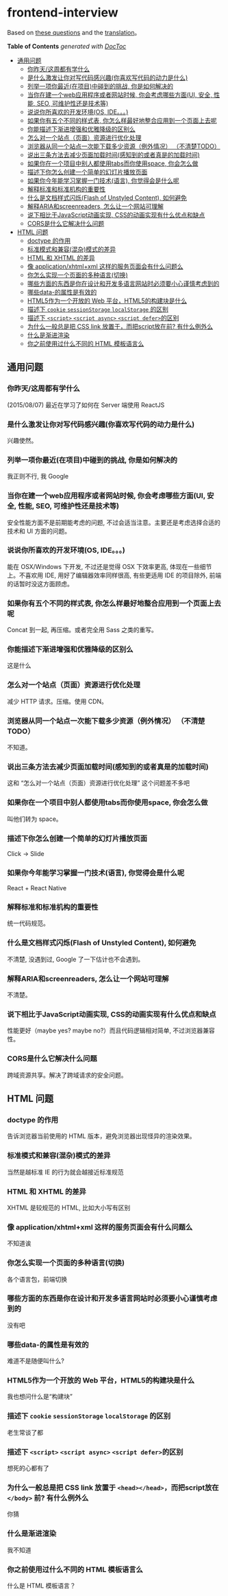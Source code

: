 # frontend-interview

Based on [these questions](https://github。com/h5bp/Front-end-Developer-Interview-Questions) and the [translation](http://segmentfault。com/a/1190000003060827)。

<!-- START doctoc generated TOC please keep comment here to allow auto update -->
<!-- DON'T EDIT THIS SECTION, INSTEAD RE-RUN doctoc TO UPDATE -->
**Table of Contents**  *generated with [DocToc](https://github。com/thlorenz/doctoc)*

- [通用问题](#%E9%80%9A%E7%94%A8%E9%97%AE%E9%A2%98)
  - [你昨天/这周都有学什么](#%E4%BD%A0%E6%98%A8%E5%A4%A9%E8%BF%99%E5%91%A8%E9%83%BD%E6%9C%89%E5%AD%A6%E4%BB%80%E4%B9%88)
  - [是什么激发让你对写代码感兴趣(你喜欢写代码的动力是什么)](#%E6%98%AF%E4%BB%80%E4%B9%88%E6%BF%80%E5%8F%91%E8%AE%A9%E4%BD%A0%E5%AF%B9%E5%86%99%E4%BB%A3%E7%A0%81%E6%84%9F%E5%85%B4%E8%B6%A3%E4%BD%A0%E5%96%9C%E6%AC%A2%E5%86%99%E4%BB%A3%E7%A0%81%E7%9A%84%E5%8A%A8%E5%8A%9B%E6%98%AF%E4%BB%80%E4%B9%88)
  - [列举一项你最近(在项目)中碰到的挑战, 你是如何解决的](#%E5%88%97%E4%B8%BE%E4%B8%80%E9%A1%B9%E4%BD%A0%E6%9C%80%E8%BF%91%E5%9C%A8%E9%A1%B9%E7%9B%AE%E4%B8%AD%E7%A2%B0%E5%88%B0%E7%9A%84%E6%8C%91%E6%88%98-%E4%BD%A0%E6%98%AF%E5%A6%82%E4%BD%95%E8%A7%A3%E5%86%B3%E7%9A%84)
  - [当你在建一个web应用程序或者网站时候, 你会考虑哪些方面(UI, 安全, 性能, SEO, 可维护性还是技术等)](#%E5%BD%93%E4%BD%A0%E5%9C%A8%E5%BB%BA%E4%B8%80%E4%B8%AAweb%E5%BA%94%E7%94%A8%E7%A8%8B%E5%BA%8F%E6%88%96%E8%80%85%E7%BD%91%E7%AB%99%E6%97%B6%E5%80%99-%E4%BD%A0%E4%BC%9A%E8%80%83%E8%99%91%E5%93%AA%E4%BA%9B%E6%96%B9%E9%9D%A2ui-%E5%AE%89%E5%85%A8-%E6%80%A7%E8%83%BD-seo-%E5%8F%AF%E7%BB%B4%E6%8A%A4%E6%80%A7%E8%BF%98%E6%98%AF%E6%8A%80%E6%9C%AF%E7%AD%89)
  - [说说你所喜欢的开发环境(OS, IDE。。。)](#%E8%AF%B4%E8%AF%B4%E4%BD%A0%E6%89%80%E5%96%9C%E6%AC%A2%E7%9A%84%E5%BC%80%E5%8F%91%E7%8E%AF%E5%A2%83os-ide%E3%80%82%E3%80%82%E3%80%82)
  - [如果你有五个不同的样式表, 你怎么样最好地整合应用到一个页面上去呢](#%E5%A6%82%E6%9E%9C%E4%BD%A0%E6%9C%89%E4%BA%94%E4%B8%AA%E4%B8%8D%E5%90%8C%E7%9A%84%E6%A0%B7%E5%BC%8F%E8%A1%A8-%E4%BD%A0%E6%80%8E%E4%B9%88%E6%A0%B7%E6%9C%80%E5%A5%BD%E5%9C%B0%E6%95%B4%E5%90%88%E5%BA%94%E7%94%A8%E5%88%B0%E4%B8%80%E4%B8%AA%E9%A1%B5%E9%9D%A2%E4%B8%8A%E5%8E%BB%E5%91%A2)
  - [你能描述下渐进增强和优雅降级的区别么](#%E4%BD%A0%E8%83%BD%E6%8F%8F%E8%BF%B0%E4%B8%8B%E6%B8%90%E8%BF%9B%E5%A2%9E%E5%BC%BA%E5%92%8C%E4%BC%98%E9%9B%85%E9%99%8D%E7%BA%A7%E7%9A%84%E5%8C%BA%E5%88%AB%E4%B9%88)
  - [怎么对一个站点（页面）资源进行优化处理](#%E6%80%8E%E4%B9%88%E5%AF%B9%E4%B8%80%E4%B8%AA%E7%AB%99%E7%82%B9%EF%BC%88%E9%A1%B5%E9%9D%A2%EF%BC%89%E8%B5%84%E6%BA%90%E8%BF%9B%E8%A1%8C%E4%BC%98%E5%8C%96%E5%A4%84%E7%90%86)
  - [浏览器从同一个站点一次能下载多少资源（例外情况） （不清楚TODO）](#%E6%B5%8F%E8%A7%88%E5%99%A8%E4%BB%8E%E5%90%8C%E4%B8%80%E4%B8%AA%E7%AB%99%E7%82%B9%E4%B8%80%E6%AC%A1%E8%83%BD%E4%B8%8B%E8%BD%BD%E5%A4%9A%E5%B0%91%E8%B5%84%E6%BA%90%EF%BC%88%E4%BE%8B%E5%A4%96%E6%83%85%E5%86%B5%EF%BC%89-%EF%BC%88%E4%B8%8D%E6%B8%85%E6%A5%9Atodo%EF%BC%89)
  - [说出三条方法去减少页面加载时间(感知到的或者真是的加载时间)](#%E8%AF%B4%E5%87%BA%E4%B8%89%E6%9D%A1%E6%96%B9%E6%B3%95%E5%8E%BB%E5%87%8F%E5%B0%91%E9%A1%B5%E9%9D%A2%E5%8A%A0%E8%BD%BD%E6%97%B6%E9%97%B4%E6%84%9F%E7%9F%A5%E5%88%B0%E7%9A%84%E6%88%96%E8%80%85%E7%9C%9F%E6%98%AF%E7%9A%84%E5%8A%A0%E8%BD%BD%E6%97%B6%E9%97%B4)
  - [如果你在一个项目中别人都使用tabs而你使用space, 你会怎么做](#%E5%A6%82%E6%9E%9C%E4%BD%A0%E5%9C%A8%E4%B8%80%E4%B8%AA%E9%A1%B9%E7%9B%AE%E4%B8%AD%E5%88%AB%E4%BA%BA%E9%83%BD%E4%BD%BF%E7%94%A8tabs%E8%80%8C%E4%BD%A0%E4%BD%BF%E7%94%A8space-%E4%BD%A0%E4%BC%9A%E6%80%8E%E4%B9%88%E5%81%9A)
  - [描述下你怎么创建一个简单的幻灯片播放页面](#%E6%8F%8F%E8%BF%B0%E4%B8%8B%E4%BD%A0%E6%80%8E%E4%B9%88%E5%88%9B%E5%BB%BA%E4%B8%80%E4%B8%AA%E7%AE%80%E5%8D%95%E7%9A%84%E5%B9%BB%E7%81%AF%E7%89%87%E6%92%AD%E6%94%BE%E9%A1%B5%E9%9D%A2)
  - [如果你今年能学习掌握一门技术(语言), 你觉得会是什么呢](#%E5%A6%82%E6%9E%9C%E4%BD%A0%E4%BB%8A%E5%B9%B4%E8%83%BD%E5%AD%A6%E4%B9%A0%E6%8E%8C%E6%8F%A1%E4%B8%80%E9%97%A8%E6%8A%80%E6%9C%AF%E8%AF%AD%E8%A8%80-%E4%BD%A0%E8%A7%89%E5%BE%97%E4%BC%9A%E6%98%AF%E4%BB%80%E4%B9%88%E5%91%A2)
  - [解释标准和标准机构的重要性](#%E8%A7%A3%E9%87%8A%E6%A0%87%E5%87%86%E5%92%8C%E6%A0%87%E5%87%86%E6%9C%BA%E6%9E%84%E7%9A%84%E9%87%8D%E8%A6%81%E6%80%A7)
  - [什么是文档样式闪烁(Flash of Unstyled Content), 如何避免](#%E4%BB%80%E4%B9%88%E6%98%AF%E6%96%87%E6%A1%A3%E6%A0%B7%E5%BC%8F%E9%97%AA%E7%83%81flash-of-unstyled-content-%E5%A6%82%E4%BD%95%E9%81%BF%E5%85%8D)
  - [解释ARIA和screenreaders, 怎么让一个网站可理解](#%E8%A7%A3%E9%87%8Aaria%E5%92%8Cscreenreaders-%E6%80%8E%E4%B9%88%E8%AE%A9%E4%B8%80%E4%B8%AA%E7%BD%91%E7%AB%99%E5%8F%AF%E7%90%86%E8%A7%A3)
  - [说下相比于JavaScript动画实现, CSS的动画实现有什么优点和缺点](#%E8%AF%B4%E4%B8%8B%E7%9B%B8%E6%AF%94%E4%BA%8Ejavascript%E5%8A%A8%E7%94%BB%E5%AE%9E%E7%8E%B0-css%E7%9A%84%E5%8A%A8%E7%94%BB%E5%AE%9E%E7%8E%B0%E6%9C%89%E4%BB%80%E4%B9%88%E4%BC%98%E7%82%B9%E5%92%8C%E7%BC%BA%E7%82%B9)
  - [CORS是什么它解决什么问题](#cors%E6%98%AF%E4%BB%80%E4%B9%88%E5%AE%83%E8%A7%A3%E5%86%B3%E4%BB%80%E4%B9%88%E9%97%AE%E9%A2%98)
- [HTML 问题](#html-%E9%97%AE%E9%A2%98)
  - [doctype 的作用](#doctype-%E7%9A%84%E4%BD%9C%E7%94%A8)
  - [标准模式和兼容(混杂)模式的差异](#%E6%A0%87%E5%87%86%E6%A8%A1%E5%BC%8F%E5%92%8C%E5%85%BC%E5%AE%B9%E6%B7%B7%E6%9D%82%E6%A8%A1%E5%BC%8F%E7%9A%84%E5%B7%AE%E5%BC%82)
  - [HTML 和 XHTML 的差异](#html-%E5%92%8C-xhtml-%E7%9A%84%E5%B7%AE%E5%BC%82)
  - [像 application/xhtml+xml 这样的服务页面会有什么问题么](#%E5%83%8F-applicationxhtmlxml-%E8%BF%99%E6%A0%B7%E7%9A%84%E6%9C%8D%E5%8A%A1%E9%A1%B5%E9%9D%A2%E4%BC%9A%E6%9C%89%E4%BB%80%E4%B9%88%E9%97%AE%E9%A2%98%E4%B9%88)
  - [你怎么实现一个页面的多种语言(切换)](#%E4%BD%A0%E6%80%8E%E4%B9%88%E5%AE%9E%E7%8E%B0%E4%B8%80%E4%B8%AA%E9%A1%B5%E9%9D%A2%E7%9A%84%E5%A4%9A%E7%A7%8D%E8%AF%AD%E8%A8%80%E5%88%87%E6%8D%A2)
  - [哪些方面的东西是你在设计和开发多语言网站时必须要小心谨慎考虑到的](#%E5%93%AA%E4%BA%9B%E6%96%B9%E9%9D%A2%E7%9A%84%E4%B8%9C%E8%A5%BF%E6%98%AF%E4%BD%A0%E5%9C%A8%E8%AE%BE%E8%AE%A1%E5%92%8C%E5%BC%80%E5%8F%91%E5%A4%9A%E8%AF%AD%E8%A8%80%E7%BD%91%E7%AB%99%E6%97%B6%E5%BF%85%E9%A1%BB%E8%A6%81%E5%B0%8F%E5%BF%83%E8%B0%A8%E6%85%8E%E8%80%83%E8%99%91%E5%88%B0%E7%9A%84)
  - [哪些data-的属性是有效的](#%E5%93%AA%E4%BA%9Bdata-%E7%9A%84%E5%B1%9E%E6%80%A7%E6%98%AF%E6%9C%89%E6%95%88%E7%9A%84)
  - [HTML5作为一个开放的 Web 平台，HTML5的构建块是什么](#html5%E4%BD%9C%E4%B8%BA%E4%B8%80%E4%B8%AA%E5%BC%80%E6%94%BE%E7%9A%84-web-%E5%B9%B3%E5%8F%B0%EF%BC%8Chtml5%E7%9A%84%E6%9E%84%E5%BB%BA%E5%9D%97%E6%98%AF%E4%BB%80%E4%B9%88)
  - [描述下 `cookie` `sessionStorage` `localStorage` 的区别](#%E6%8F%8F%E8%BF%B0%E4%B8%8B-cookie-sessionstorage-localstorage-%E7%9A%84%E5%8C%BA%E5%88%AB)
  - [描述下 `<script>` `<script async>` `<script defer>`的区别](#%E6%8F%8F%E8%BF%B0%E4%B8%8B-script-script-async-script-defer%E7%9A%84%E5%8C%BA%E5%88%AB)
  - [为什么一般总是把 CSS link 放置于<head></head>，而把script放在</body>前? 有什么例外么](#%E4%B8%BA%E4%BB%80%E4%B9%88%E4%B8%80%E8%88%AC%E6%80%BB%E6%98%AF%E6%8A%8A-css-link-%E6%94%BE%E7%BD%AE%E4%BA%8Eheadhead%EF%BC%8C%E8%80%8C%E6%8A%8Ascript%E6%94%BE%E5%9C%A8body%E5%89%8D-%E6%9C%89%E4%BB%80%E4%B9%88%E4%BE%8B%E5%A4%96%E4%B9%88)
  - [什么是渐进渲染](#%E4%BB%80%E4%B9%88%E6%98%AF%E6%B8%90%E8%BF%9B%E6%B8%B2%E6%9F%93)
  - [你之前使用过什么不同的 HTML 模板语言么](#%E4%BD%A0%E4%B9%8B%E5%89%8D%E4%BD%BF%E7%94%A8%E8%BF%87%E4%BB%80%E4%B9%88%E4%B8%8D%E5%90%8C%E7%9A%84-html-%E6%A8%A1%E6%9D%BF%E8%AF%AD%E8%A8%80%E4%B9%88)

<!-- END doctoc generated TOC please keep comment here to allow auto update -->

## 通用问题 

### 你昨天/这周都有学什么

(2015/08/07) 最近在学习了如何在 Server 端使用 ReactJS

### 是什么激发让你对写代码感兴趣(你喜欢写代码的动力是什么)

兴趣使然。

### 列举一项你最近(在项目)中碰到的挑战, 你是如何解决的

我正则不行, 我 Google

### 当你在建一个web应用程序或者网站时候, 你会考虑哪些方面(UI, 安全, 性能, SEO, 可维护性还是技术等)

安全性能方面不是前期能考虑的问题, 不过会适当注意。主要还是考虑选择合适的技术和 UI 方面的问题。

### 说说你所喜欢的开发环境(OS, IDE。。。)

能在 OSX/Windows 下开发, 不过还是觉得 OSX 下效率更高, 体现在一些细节上。不喜欢用 IDE, 用好了编辑器效率同样很高, 有些更适用 IDE 的项目除外, 前端的话暂时没这方面顾虑。

### 如果你有五个不同的样式表, 你怎么样最好地整合应用到一个页面上去呢

Concat 到一起, 再压缩。或者完全用 Sass 之类的重写。

### 你能描述下渐进增强和优雅降级的区别么

这是什么

### 怎么对一个站点（页面）资源进行优化处理

减少 HTTP 请求。压缩。使用 CDN。

### 浏览器从同一个站点一次能下载多少资源（例外情况） （不清楚TODO）

不知道。

### 说出三条方法去减少页面加载时间(感知到的或者真是的加载时间)

这和 “怎么对一个站点（页面）资源进行优化处理” 这个问题差不多吧

### 如果你在一个项目中别人都使用tabs而你使用space, 你会怎么做

叫他们转为 space。

### 描述下你怎么创建一个简单的幻灯片播放页面

Click -> Slide

### 如果你今年能学习掌握一门技术(语言), 你觉得会是什么呢

React + React Native

### 解释标准和标准机构的重要性

统一代码规范。

### 什么是文档样式闪烁(Flash of Unstyled Content), 如何避免

不清楚, 没遇到过, Google 了一下估计也不会遇到。

### 解释ARIA和screenreaders, 怎么让一个网站可理解

不清楚。

### 说下相比于JavaScript动画实现, CSS的动画实现有什么优点和缺点

性能更好（maybe yes? maybe no?）而且代码逻辑相对简单, 不过浏览器兼容性。

### CORS是什么它解决什么问题

跨域资源共享。解决了跨域请求的安全问题。

## HTML 问题

### doctype 的作用

告诉浏览器当前使用的 HTML 版本，避免浏览器出现怪异的渲染效果。

### 标准模式和兼容(混杂)模式的差异

当然是越标准 IE 的行为就会越接近标准规范

### HTML 和 XHTML 的差异

XHTML 是较规范的 HTML, 比如大小写有区别

### 像 application/xhtml+xml 这样的服务页面会有什么问题么

不知道诶

### 你怎么实现一个页面的多种语言(切换)

各个语言包，前端切换

### 哪些方面的东西是你在设计和开发多语言网站时必须要小心谨慎考虑到的

没有吧

### 哪些data-的属性是有效的

难道不是随便叫什么?

### HTML5作为一个开放的 Web 平台，HTML5的构建块是什么

我也想问什么是“构建块”

### 描述下 `cookie` `sessionStorage` `localStorage` 的区别

老生常谈了都

### 描述下 `<script>` `<script async>` `<script defer>`的区别

想死的心都有了

### 为什么一般总是把 CSS link 放置于 `<head></head>`，而把script放在 `</body>` 前? 有什么例外么

你猜

### 什么是渐进渲染

我不知道

### 你之前使用过什么不同的 HTML 模板语言么

什么是 HTML 模板语言？

